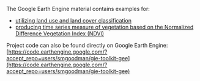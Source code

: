 The Google Earth Engine material contains examples for:
- [utilizing land use and land cover classification](lulc_clasification)
- [producing time series measure of vegetation based on the Normalized Difference Vegetation Index (NDVI)](time_series_ndvi)

Project code can also be found directly on Google Earth Engine:
[https://code.earthengine.google.com/?accept_repo=users/smgoodman/gie-toolkit-gee](https://code.earthengine.google.com/?accept_repo=users/smgoodman/gie-toolkit-gee)
